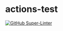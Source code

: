 # actions-test


[![GitHub Super-Linter](https://github.com/achisholm/actions-test/workflows/Lint%20Code%20Base/badge.svg)](https://github.com/marketplace/actions/super-linter)
